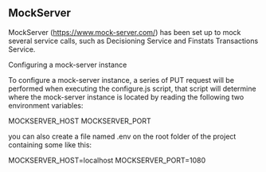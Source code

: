 ## MockServer 

MockServer (https://www.mock-server.com/) has been set up to mock several service calls, such as Decisioning Service and Finstats Transactions Service. 

Configuring a mock-server instance 

To configure a mock-server instance, a series of PUT request will be performed when executing the configure.js script, that script will determine where the mock-server instance is located by reading the following two environment variables: 

MOCKSERVER_HOST MOCKSERVER_PORT 

you can also create a file named .env on the root folder of the project containing some like this: 

MOCKSERVER_HOST=localhost MOCKSERVER_PORT=1080 







